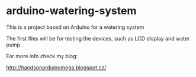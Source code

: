 arduino-watering-system
=======================

This is a project based on Arduino for a watering system

The first files will be for testing the devices, such as LCD display and water pump.

For more info check my blog:

http://handsonarduinomega.blogspot.cz/
